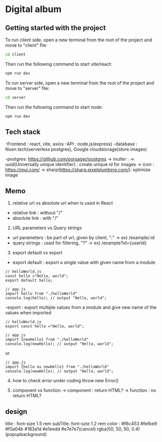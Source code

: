 # Digital album

## Getting started with the project

To run client side, open a new terminal from the root of the project and move to "client" file:

```bash
cd client
```

Then run the following command to start vite/react:

```bash
npm run dev
```

To run server side, open a new terminal from the root of the project and move to "server" file:

```bash
cd server
```

Then run the following command to start node:

```bash
npm run dev
```

## Tech stack

-Frontend : react, vite, axios
-API : node.js(express)
-database : Noen.tech(serverless postgres), Google cloudstorage(store images)

-postgres: https://github.com/porsager/postgres
-> multer :
-> uuid(Universally unique identifier) : create unique id for images
-> icon : https://mui.com/
-> sharp(https://sharp.pixelplumbing.com/): optimize image

## Memo

1. relative url vs absolute url when <Link> is used in React

- relative link : without "/"
- absolute link : with "/"

2. URL parameters vs Query strings

- url parameters : be part of url, given by client, ":" -> ex) /example/:id
- query strings : used for filtering, "?" -> ex) /example?id={userId}

3. export default vs export

- export default : export a single value with given name from a module

```react
// helloWorld.js
const hello ="Hello, world";
export default hello;
```

```react
// app.js
import hello from "./helloWorld"
console.log(hello); // output "Hello, world";
```

-export : export multiple values from a module and give new name of the values when imported

```react
// helloWorld.js
export const hello ="Hello, world";
```

```react
// app.js
import {newHello} from "./helloWorld"
console.log(newHello); // output "Hello, world";
```

or

```react
// app.js
import {hello as newHello} from "./helloWorld"
console.log(newHello); // output "Hello, world";
```

4. how to check error under coding
   throw new Error()

5. component vs function
   -> component : return HTML?
   -> function : no return HTML?

## design

title : font-size 1.5 rem
subTitle: font-szie 1.2 rem
color : #f6c453 #fefbe9 #f0a04b #183a1d #e1eedd #e7e7e7(cancel) rgba(50, 50, 50, 0.4)(popupbackground)
